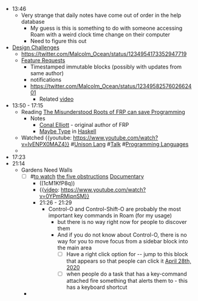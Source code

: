 - 13:46
    - Very strange that daily notes have come out of order in the help database
        - My guess is this is something to do with someone accessing Roam with a weird clock time change on their computer
        - Need to figure this out
- [Design Challenges](<Design Challenges.md>)
    - https://twitter.com/Malcolm_Ocean/status/1234954173352947719
    - [Feature Requests](<Feature Requests.md>)
        - Timestamped immutable blocks (possibly with updates from same author)
        - notifications
        - https://twitter.com/Malcolm_Ocean/status/1234958257602662401
            - Related [video](((DH9gM1ynv)))
- 13:50 - 17:15
    - Reading [The Misunderstood Roots of FRP can save Programming](<The Misunderstood Roots of FRP can save Programming.md>)
        - Notes
            - [Conal Elliott](<Conal Elliott.md>) - original author of FRP 
            - [Maybe Type](<Maybe Type.md>) in [Haskell](<Haskell.md>)
    - Watched {{youtube: https://www.youtube.com/watch?v=IvENPX0MAZ4}} #[Unison Lang](<Unison Lang.md>) #[Talk](<Talk.md>) #[Programming Languages](<Programming Languages.md>)
    - 
- 17:23
- 21:14
    - Gardens Need Walls
        - [ ] #[to watch](<to watch.md>) [the five obstructions](<the five obstructions.md>) [Documentary](<Documentary.md>)
            - ((1cM1KfP8q))
            - {{[video](<video.md>): https://www.youtube.com/watch?v=0YPmRMipnSM}}
            - 21:26 - 21:29
                - Control-O and Control-Shift-O are probably the most important key commands in Roam (for my usage)
                    - but there is no way right now for people to discover them
                    - And if you do not know about Control-O, there is no way for you to move focus from a sidebar block into the main area
                        - [ ] Have a right click option for -- jump to this block that appears so that people can click it [April 28th, 2020](<April 28th, 2020.md>) 
                        - [ ] when people do a task that has a key-command attached fire something that alerts them to - this has a keyboard shortcut
        - 

